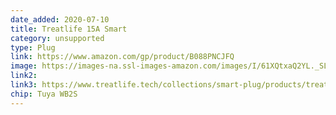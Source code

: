 ```yaml
---
date_added: 2020-07-10
title: Treatlife 15A Smart
category: unsupported
type: Plug
link: https://www.amazon.com/gp/product/B088PNCJFQ
image: https://images-na.ssl-images-amazon.com/images/I/61XQtxaQ2YL._SL1500_.jpg
link2: 
link3: https://www.treatlife.tech/collections/smart-plug/products/treatlife-wifi-smart-plug-mini-plug-in-outlet-works-with-amazon-alexa-google-assistant-no-hub-required
chip: Tuya WB2S
---
```

